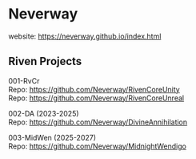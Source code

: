 # Neverway
website: https://neverway.github.io/index.html

__Riven Projects__
--
001-RvCr
<br />Repo: https://github.com/Neverway/RivenCoreUnity
<br />Repo: https://github.com/Neverway/RivenCoreUnreal

002-DA (2023-2025)
<br />Repo: https://github.com/Neverway/DivineAnnihilation

003-MidWen (2025-2027)
<br />Repo: https://github.com/Neverway/MidnightWendigo
